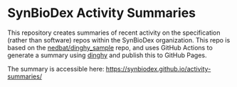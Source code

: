 # SynBioDex Activity Summaries

This repository creates summaries of recent activity on the specification (rather than software) repos within the SynBioDex organization.
This repo is based on the [nedbat/dinghy_sample](https://github.com/nedbat/dinghy_sample) repo, and uses GitHub Actions to generate a summary using [dinghy](https://pypi.org/project/dinghy/) and publish this to GitHub Pages.

The summary is accessible here: https://synbiodex.github.io/activity-summaries/
